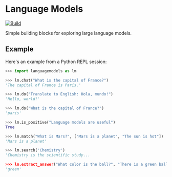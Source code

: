 Language Models
===============

[![Build](https://github.com/jncraton/languagemodels/actions/workflows/build.yml/badge.svg)](https://github.com/jncraton/languagemodels/actions/workflows/build.yml)

Simple building blocks for exploring large language models.

Example
-------

Here's an example from a Python REPL session:

```python
>>> import languagemodels as lm

>>> lm.chat("What is the capital of France?")
'The capital of France is Paris.'

>>> lm.do("Translate to English: Hola, mundo!")
'Hello, world!'

>>> lm.do("What is the capital of France?")
'paris'

>>> lm.is_positive("Language models are useful")
True

>>> lm.match("What is Mars?", ["Mars is a planet", "The sun is hot"])
'Mars is a planet'

>>> lm.search('Chemistry')
'Chemistry is the scientific study...

>>> lm.extract_answer("What color is the ball?", "There is a green ball and a red box")
'green'
```
